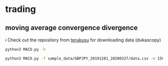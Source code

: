 # trading

## moving average convergence divergence
:information_source: Check out the repository from [terukusu](https://github.com/terukusu/download-tick-from-dukascopy) for downloading data (dukascopy)

```bash
python3 MACD.py -h
```

```bash
python3 MACD.py -f sample_data/GBPJPY_20191201_20200327/data.csv -m 1500 -n 50
```

